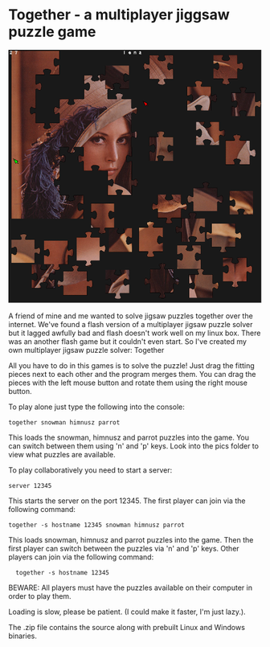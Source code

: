 # Together - a multiplayer jiggsaw puzzle game

![screenshot](screenshot.png)

A friend of mine and me wanted to solve jigsaw puzzles together over the
internet. We've found a flash version of a multiplayer jigsaw puzzle solver but
it lagged awfully bad and flash doesn't work well on my linux box. There was an
another flash game but it couldn't even start. So I've created my own
multiplayer jigsaw puzzle solver: Together

All you have to do in this games is to solve the puzzle! Just drag the fitting
pieces next to each other and the program merges them. You can drag the pieces
with the left mouse button and rotate them using the right mouse button.

To play alone just type the following into the console:

```
together snowman himnusz parrot
```

This loads the snowman, himnusz and parrot puzzles into the game. You can switch
between them using 'n' and 'p' keys. Look into the pics folder to view what
puzzles are available.

To play collaboratively you need to start a server:

```
server 12345
```

This starts the server on the port 12345. The first player can join via the
following command:

```
together -s hostname 12345 snowman himnusz parrot
```

This loads snowman, himnusz and parrot puzzles into the game. Then the first
player can switch between the puzzles via 'n' and 'p' keys. Other players can
join via the following command:

```
  together -s hostname 12345
```

BEWARE: All players must have the puzzles available on their computer in order
to play them.

Loading is slow, please be patient. (I could make it faster, I'm just lazy.).

The .zip file contains the source along with prebuilt Linux and Windows
binaries.
